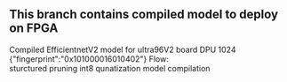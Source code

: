 ## This branch contains compiled model to deploy on FPGA 

Compiled EfficientnetV2 model for ultra96V2 board DPU 1024 {"fingerprint":"0x101000016010402"}
Flow:  
 sturctured pruning
int8 qunatization
model compilation
